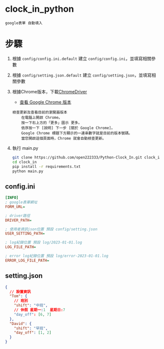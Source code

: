 # clock_in_python

```
google表單 自動填入
```

# 步驟

1. 根據 `config/config.ini.default` 建立 `config/config.ini`，並填寫相關參數

2. 根據 `config/setting.json.default` 建立 `config/setting.json`，並填寫相關參數

3. 根據Chrome版本，下載[ChromeDriver](https://chromedriver.chromium.org/downloads)

	- [查看 Google Chrome 版本](https://support.google.com/chrome/answer/95414?hl=zh-Hant&co=GENIE.Platform%3DDesktop#zippy=%2C%E6%AA%A2%E6%9F%A5%E6%9B%B4%E6%96%B0%E5%8F%8A%E6%9F%A5%E7%9C%8B%E7%9B%AE%E5%89%8D%E7%9A%84%E7%80%8F%E8%A6%BD%E5%99%A8%E7%89%88%E6%9C%AC)

	```
	檢查更新及查看目前的瀏覽器版本
		在電腦上開啟 Chrome。
		按一下右上方的「更多」圖示 更多。
		依序按一下 [說明] 下一步 [關於 Google Chrome]。
		Google Chrome 標題下方顯示的一連串數字就是目前的版本號碼。
		當您開啟這個頁面時，Chrome 就會自動檢查更新。
	```

4. 執行 main.py

	```bash
	git clone https://github.com/open222333/Python-Clock_In.git clock_in
	cd clock_in
	pip install -r requirements.txt
	python main.py
	```

## config.ini

```ini
[INFO]
; google表單網址
FORM_URL=

; driver路徑
DRIVER_PATH=

; 使用者資訊json位置 預設 config/setting.json
USER_SETTING_PATH=

; log紀錄位置 預設 log/2023-01-01.log
LOG_FILE_PATH=

; error log紀錄位置 預設 log/error-2023-01-01.log
ERROR_LOG_FILE_PATH=
```

## setting.json

```json
{
  // 設置資訊
  "Tom": {
	// 班別
    "shift": "中班",
	// 休假 星期一:1  星期日:7
    "day_off": [6, 7]
  },
  "David": {
    "shift": "早班",
    "day_off": [1, 2]
  }
}
```